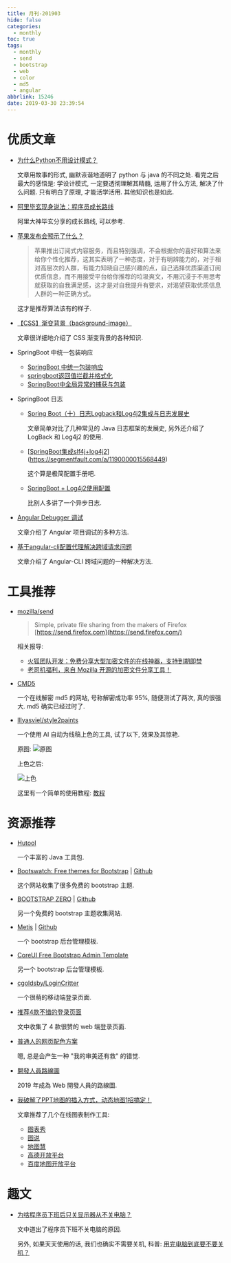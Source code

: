 ```yaml
---
title: 月刊-201903
hide: false
categories:
  - monthly
toc: true
tags:
  - monthly
  - send
  - bootstrap
  - web
  - color
  - md5
  - angular
abbrlink: 15246
date: 2019-03-30 23:39:54
---
```


# 优质文章

* [为什么Python不用设计模式？](https://mp.weixin.qq.com/s?__biz=MzA5ODUzOTA0OQ==&mid=2651689943&idx=1&sn=53b5c2d1868e6a728fe9480b7e3d13e7&chksm=8b693091bc1eb98752e8eeed0e9e5eafe2eca9c464e424611877d12a7b16f4b83540fc2860f9&mpshare=1&scene=1&srcid=#rd) 

  文章用故事的形式, 幽默诙谐地道明了 python 与 java 的不同之处. 看完之后最大的感悟是: 学设计模式, 一定要透彻理解其精髓, 运用了什么方法, 解决了什么问题. 只有明白了原理, 才能活学活用. 其他知识也是如此. 

* [阿里毕玄现身说法：程序员成长路线](<https://mp.weixin.qq.com/s?__biz=MjM5ODQ2MDIyMA==&mid=2650715534&idx=1&sn=8f7ff38cb6b0f79e5a36fe8b580a14b3&chksm=bec07bdd89b7f2cb087eff9d8992ade1150db959c80621129321bdba1027771a06b4871b72e6&mpshare=1&scene=1&srcid=0305PaEy6IgUI9Bqx8ecoSmG&key=60f932dd5bc680391164212963f062a16507d02e564e69b7d68eee5416d96dcee84f3da94debc559fccb94fc8446123c3e0821ae98638af2915d19e14a932bd04c0bbbccbda3b0fa3bbb8baf2e49b59d&ascene=1&uin=MjMxNDc3ODA2MQ%3D%3D&devicetype=Windows+10&version=62060728&lang=zh_CN&pass_ticket=73zBXuxFmnVuci1mR%2B5%2FJu%2FtSip6ju4nNhjGUwu5RfrWUWHgV5GZH8xSBN2e0PtP>) 

  阿里大神毕玄分享的成长路线, 可以参考. 

* [苹果发布会预示了什么？](<https://mp.weixin.qq.com/s?__biz=MzA4NTQwNDcyMA==&mid=2650665667&idx=1&sn=60d3e844a5696f4a1dc43812e0e59d83&chksm=87d12f9cb0a6a68a677e00b981eb6966102312796c515d70e7b37205bf2aa273d5b9f42666b2&mpshare=1&scene=1&srcid=0327SkO3E5SrJmsVRYbX5xj2#rd>) 

  > 苹果推出订阅式内容服务，而且特别强调，不会根据你的喜好和算法来给你个性化推荐，这其实表明了一种态度，对于有明辨能力的，对于相对高层次的人群，有能力知晓自己感兴趣的点，自己选择优质渠道订阅优质信息，而不用接受平台给你推荐的垃圾爽文，不用沉浸于不用思考就获取的自我满足感，这才是对自我提升有要求，对渴望获取优质信息人群的一种正确方式。

  这才是推荐算法该有的样子. 

* [【CSS】渐变背景（background-image）](<https://www.jianshu.com/p/58b340a037ea>) 

  文章很详细地介绍了 CSS 渐变背景的各种知识. 

<!-- more -->

* SpringBoot 中统一包装响应

  * [SpringBoot 中统一包装响应](<https://jpanj.com/2018/SpringBoot-%E4%B8%AD%E7%BB%9F%E4%B8%80%E5%8C%85%E8%A3%85%E5%93%8D%E5%BA%94/>) 
  * [springboot返回值拦截并格式化](<https://e-e.iteye.com/blog/2431924>) 
  * [SpringBoot中全局异常的捕获与包装](<https://www.twblogs.net/a/5c4fdc20bd9eee737c292c1c/zh-cn>) 

* SpringBoot 日志

  * [Spring Boot（十）日志Logback和Log4j2集成与日志发展史](<http://www.apigo.cn/2018/09/03/Spring-Boot%EF%BC%88%E5%8D%81%EF%BC%89%E6%97%A5%E5%BF%97Logback%E5%92%8CLog4j2%E9%9B%86%E6%88%90%E4%B8%8E%E6%97%A5%E5%BF%97%E5%8F%91%E5%B1%95%E5%8F%B2/>) 

    文章简单对比了几种常见的 Java 日志框架的发展史, 另外还介绍了 LogBack 和 Log4j2 的使用. 

  * [[SpringBoot集成slf4j+log4j2](https://segmentfault.com/a/1190000015568449)](<https://segmentfault.com/a/1190000015568449>) 

    这个算是极简配置手册吧. 

  * [SpringBoot + Log4j2使用配置](<https://www.jianshu.com/p/46b530446d20>) 

    比别人多讲了一个异步日志. 

* [Angular Debugger 调试](<https://juejin.im/entry/5a4ce4965188252a3d38659a>) 

  文章介绍了 Angular 项目调试的多种方法. 

* [基于angular-cli配置代理解决跨域请求问题](<https://blog.csdn.net/m0_37529303/article/details/73381266>) 

  文章介绍了 Angular-CLI 跨域问题的一种解决方法. 

# 工具推荐

* [mozilla/send](https://github.com/mozilla/send) 

  > Simple, private file sharing from the makers of Firefox [https://send.firefox.com](https://send.firefox.com/)

  相关报导: 

  * [火狐团队开发：免费分享大型加密文件的在线神器，支持到期即焚](<https://mp.weixin.qq.com/s?__biz=MzIyNDUyNDczNg==&mid=2247487014&idx=2&sn=3dce9a615aeca9ef1c285a73043cab87&chksm=e80cee89df7b679f192c31fd7356ed0bc53204db5bd3a4af704148f281479e32223df5cdc8c4&mpshare=1&scene=1&srcid=#rd>) 
  * [老司机福利，来自 Mozilla 开源的加密文件分享工具！](<https://mp.weixin.qq.com/s?__biz=MzAxOTcxNTIwNQ==&mid=2457914884&idx=1&sn=51948a43701548fc7bbbca5b32ecd2df&chksm=8cb6abeebbc122f832a2b8c35a133ca4d0287d387228579089d88c667a61e04b0bc2c2f6953a&mpshare=1&scene=1&srcid=#rd>) 

* [CMD5](<https://www.cmd5.com/>) 

  一个在线解密 md5 的网站, 号称解密成功率 95%, 随便测试了两次, 真的很强大. md5 确实已经过时了.  

* [lllyasviel/style2paints](<https://github.com/lllyasviel/style2paints>) 

  一个使用 AI 自动为线稿上色的工具, 试了以下, 效果及其惊艳. 

  原图: ![原图](https://ws1.sinaimg.cn/large/b2bbe3dfgy1g1k4mdmx8hj20tu10vte1.jpg)

  上色之后: 

  ![上色](https://ws1.sinaimg.cn/large/b2bbe3dfgy1g1k4nb3mmvj20e80hl0v9.jpg)

  这里有一个简单的使用教程: [教程](<https://style2paints.github.io/README_zh>) 

# 资源推荐

* [Hutool](<https://www.hutool.cn/docs/#/>) 

  一个丰富的 Java 工具包. 

* [Bootswatch: Free themes for Bootstrap](<https://bootswatch.com/>) | [Github](<https://github.com/thomaspark/bootswatch>) 

  这个网站收集了很多免费的 bootstrap 主题. 

* [BOOTSTRAP ZERO]( <https://www.bootstrapzero.com/>) | [Github](<https://github.com/iatek/bootstrap-zero>) 

  另一个免费的 bootstrap 主题收集网站. 

* [Metis](<https://colorlib.com/polygon/metis/index.html>) | [Github](<https://github.com/puikinsh/Bootstrap-Admin-Template>) 

  一个 bootstrap 后台管理模板. 

* [CoreUI Free Bootstrap Admin Template](<https://github.com/coreui/coreui-free-bootstrap-admin-template>) 

  另一个 bootstrap 后台管理模板. 

* [cgoldsby/LoginCritter](<https://github.com/cgoldsby/LoginCritter?ref=producthunt>) 

  一个很萌的移动端登录页面. 

* [推荐4款不错的登录页面](<https://www.helloweba.net/javascript/575.html>) 

  文中收集了 4 款很赞的 web 端登录页面. 

* [普通人的网页配色方案](<https://mp.weixin.qq.com/s/TR_Y2W5zh9g0pB8nhZzM6Q>) 

  嗯, 总是会产生一种 "我的审美还有救" 的错觉. 

* [開發人員路線圖](<https://github.com/goodjack/developer-roadmap-chinese>) 

  2019 年成為 Web 開發人員的路線圖. 

* [我破解了PPT地图的插入方式，动态地图1招搞定！](<https://mp.weixin.qq.com/s?__biz=MzA4ODY5NjQzMQ==&mid=2652436885&idx=1&sn=5ccf9228135852d2cfa11aaa8e16ae96&chksm=8bca6a95bcbde383673d4b305a7cde29f95280aca6f8e980bdbca4e4975aafaa3b53c0de7a0c&mpshare=1&scene=1&srcid=#rd>) 

  文章推荐了几个在线图表制作工具: 

  * [图表秀](<http://www.tubiaoxiu.com/>) 
  * [图说](<https://tushuo.baidu.com/>) 
  * [地图慧](<http://www.dituhui.com/>) 
  * [高德开放平台](<https://lbs.amap.com/>) 
  * [百度地图开放平台](<http://lbsyun.baidu.com/>) 

# 趣文

* [为啥程序员下班后只关显示器从不关电脑？](<https://mp.weixin.qq.com/s?__biz=MzA5MjcxNjc2Ng==&mid=2650559532&idx=1&sn=8d0d5606cbeb93b62d5686308fa1e9c0&chksm=88601f9dbf17968b0cbf77b7af7a7fa92b44236b0513a2b2e0a4532f4c7db6fbbe76094f32fd&mpshare=1&scene=1&srcid=0228HNQt7KSt8kICh3b6GQnO&key=58a327fab9b03b4d35c47e08ed8a7a5c89e7fc1fc72474d5dc0bfe157c1bbc56697cef513f4f7b7affab0c7c3c2b897caeb8a49e635d484d1643f6686b87c46354c5d83cbab07580b01cc45fb9b5d928&ascene=1&uin=MjMxNDc3ODA2MQ%3D%3D&devicetype=Windows+10&version=62060728&lang=zh_CN&pass_ticket=73zBXuxFmnVuci1mR%2B5%2FJu%2FtSip6ju4nNhjGUwu5RfrWUWHgV5GZH8xSBN2e0PtP>) 

  文中道出了程序员下班不关电脑的原因. 

  另外, 如果天天使用的话, 我们也确实不需要关机, 科普: [用完电脑到底要不要关机？](<https://mp.weixin.qq.com/s?__biz=MzAwNjg3NzA0MA==&mid=2656475107&idx=2&sn=01179b1a3b6b89f8e6289346c90bd2c0&chksm=80a48dfcb7d304eaf9922bf2c9340728ed22119beb069f035fec30d3490c8660081732054d68&mpshare=1&scene=1&srcid=#rd>) 

